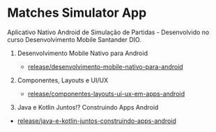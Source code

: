 # Matches Simulator App
Aplicativo Nativo Android de Simulação de Partidas - Desenvolvido no curso Desenvolvimento Mobile Santander DIO.

1. Desenvolvimento Mobile Nativo para Android
   - [release/desenvolvimento-mobile-nativo-para-android](https://github.com/vhpirolla/matches-simulator-app/tree/release/desenvolvimento-mobile-nativo-para-android)

2. Componentes, Layouts e UI/UX
   - [release/componentes-layouts-ui-ux-em-apps-android](https://github.com/vhpirolla/matches-simulator-app/tree/release/componentes-layouts-ui-ux-em-apps-android)

3. Java e Kotlin Juntos!? Construindo Apps Android
  - [release/java-e-kotlin-juntos-construindo-apps-android](https://github.com/vhpirolla/matches-simulator-app/tree/release/java-e-kotlin-juntos-construindo-apps-android)
